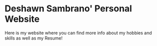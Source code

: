 # Deshawn Sambrano' Personal Website

Here is my website where you can find more info about my hobbies and skills as well as my Resume!
